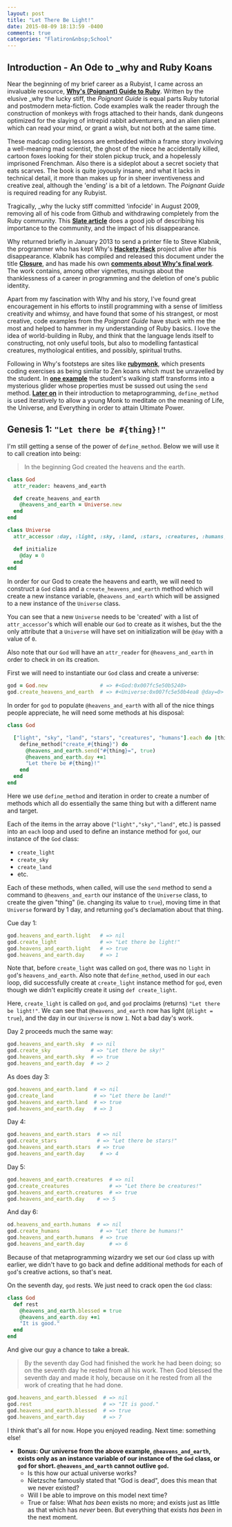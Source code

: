 ```yaml
---
layout: post
title: "Let There Be Light!"
date: 2015-08-09 18:13:59 -0400
comments: true
categories: "Flatiron&nbsp;School"
---
```

## Introduction - An Ode to \_why and Ruby Koans


Near the beginning of my brief career as a Rubyist, I came across an invaluable resource, **[Why's (Poignant) Guide to Ruby](http://mislav.uniqpath.com/poignant-guide/)**. Written by the elusive \_why the lucky stiff, the _Poignant Guide_ is equal parts Ruby tutorial and postmodern meta-fiction. Code examples walk the reader through the construction of monkeys with frogs attached to their hands, dank dungeons optimized for the slaying of intrepid rabbit adventurers, and an alien planet which can read your mind, or grant a wish, but not both at the same time.

These madcap coding lessons are embedded within a frame story involving a well-meaning mad scientist, the ghost of the niece he accidentally killed, cartoon foxes looking for their stolen pickup truck, and a hopelessly imprisoned Frenchman. Also there is a sideplot about a secret society that eats scarves. The book is quite joyously insane, and what it lacks in technical detail, it more than makes up for in sheer inventiveness and creative zeal, although the 'ending' is a bit of a letdown. The _Poignant Guide_ is required reading for any Rubyist.

Tragically, \_why the lucky stiff committed 'infocide' in August 2009, removing all of his code from Github and withdrawing completely from the Ruby community. This **[Slate article](http://www.slate.com/articles/technology/technology/2012/03/ruby_ruby_on_rails_and__why_the_disappearance_of_one_of_the_world_s_most_beloved_computer_programmers_.html)** does a good job of describing his importance to the community, and the impact of his disappearance.

Why returned briefly in January 2013 to send a printer file to Steve Klabnik, the programmer who has kept Why's **[Hackety Hack](http://www.hackety.com/)** project alive after his disappearance. Klabnik has compiled and released this document under the title **[Closure](https://ia601703.us.archive.org/28/items/136875051WhySCompletePrinterSpoolAsOneBook/136875051--why-s-complete-printer-spool-as-one-book.pdf)**, and has made his own **[comments about Why's final work](http://words.steveklabnik.com/the-closure-companion)**. The work contains, among other vignettes, musings about the thanklessness of a career in programming and the deletion of one's public identity.

Apart from my fascination with Why and his story, I've found great encouragement in his efforts to instill programming with a sense of limitless creativity and whimsy, and have found that some of his strangest, or most creative, code examples from the _Poignant Guide_ have stuck with me the most and helped to hammer in my understanding of Ruby basics. I love the idea of world-building in Ruby, and think that the language lends itself to constructing, not only useful tools, but also to modelling fantastical creatures, mythological entities, and possibly, spiritual truths.

Following in Why's footsteps are sites like **[rubymonk](https://rubymonk.com/)**, which presents coding exercises as being similar to Zen koans which must be unravelled by the student. In **[one example](http://rubymonk.com/learning/books/2-metaprogramming-ruby/chapters/25-dynamic-methods/lessons/65-send)** the student's walking staff transforms into a mysterious glider whose properties must be sussed out using the `send` method. **[Later on](http://rubymonk.com/learning/books/2-metaprogramming-ruby/chapters/25-dynamic-methods/lessons/72-define-method)** in their introduction to metaprogramming, `define_method` is used iteratively to allow a young Monk to meditate on the meaning of Life, the Universe, and Everything in order to attain Ultimate Power.



## Genesis 1: `"Let there be #{thing}!"`

I'm still getting a sense of the power of `define_method`. Below we will use it to call creation into being:

> In the beginning God created the heavens and the earth.

```ruby
class God
  attr_reader: heavens_and_earth

  def create_heavens_and_earth
    @heavens_and_earth = Universe.new
  end
end

class Universe
  attr_accessor :day, :light, :sky, :land, :stars, :creatures, :humans, :blessed

  def initialize
    @day = 0
  end
end
```

In order for our God to create the heavens and earth, we will need to construct a `God` class and a `create_heavens_and_earth` method which will create a new instance variable, `@heavens_and_earth` which will be assigned to a new instance of the `Universe` class.

You can see that a new `Universe` needs to be 'created' with a list of `attr_accessor`'s which will enable our `God` to create as it wishes, but the the only attribute that a `Universe` will have set on initialization will be `@day` with a value of `0`.

Also note that our `God` will have an `attr_reader` for `@heavens_and_earth` in order to check in on its creation.

First we will need to instantiate our `God` class and create a universe:
```ruby
god = God.new                 # => #<God:0x007fc5e50b5240>
god.create_heavens_and_earth  # => #<Universe:0x007fc5e50b4ea8 @day=0>
```


In order for `god` to populate `@heavens_and_earth` with all of the nice things people appreciate, he will need some methods at his disposal:
```ruby
class God

  ["light", "sky", "land", "stars", "creatures", "humans"].each do |thing|
    define_method("create_#{thing}") do
      @heavens_and_earth.send("#{thing}=", true)
      @heavens_and_earth.day +=1
      "Let there be #{thing}!"
    end
  end
end
```
Here we use `define_method` and iteration in order to create a number of methods which all do essentially the same thing but with a different name and target.

Each of the items in the array above (`"light","sky","land"`, etc.) is passed into an `each` loop and used to define an instance method for `god`, our instance of the `God` class:

* `create_light`
* `create_sky`
* `create_land`
* etc.

Each of these methods, when called, will use the `send` method to send a command to `@heavens_and_earth` our instance of the `Universe` class, to create the given "thing" (ie. changing its value to `true`), moving time in that `Universe` forward by 1 day, and returning `god`'s declamation about that thing.

Cue day 1:
```ruby
god.heavens_and_earth.light   # => nil
god.create_light              # => "Let there be light!"
god.heavens_and_earth.light   # => true
god.heavens_and_earth.day     # => 1
```

Note that, before `create_light` was called on `god`, there was no `light` in `god`'s `heavens_and_earth`. Also note that `define_method`, used in our `each` loop, did successfully create at `create_light` instance method for `god`, even though we didn't explicitly create it using `def create_light`.

Here, `create_light` is called on `god`, and `god` proclaims (returns) `"Let there be light!"`. We can see that `@heavens_and_earth` now has light (`@light = true`), and the day in our `Universe` is now `1`. Not a bad day's work.

Day 2 proceeds much the same way:
```ruby
god.heavens_and_earth.sky  # => nil
god.create_sky             # => "Let there be sky!"
god.heavens_and_earth.sky  # => true
god.heavens_and_earth.day  # => 2
```

As does day 3:
```ruby
god.heavens_and_earth.land  # => nil
god.create_land             # => "Let there be land!"
god.heavens_and_earth.land  # => true
god.heavens_and_earth.day   # => 3
```

Day 4:
```ruby
god.heavens_and_earth.stars  # => nil
god.create_stars             # => "Let there be stars!"
god.heavens_and_earth.stars  # => true
god.heavens_and_earth.day     # => 4
```

Day 5:
```ruby
god.heavens_and_earth.creatures  # => nil
god.create_creatures             # => "Let there be creatures!"
god.heavens_and_earth.creatures  # => true
god.heavens_and_earth.day    # => 5
```

And day 6:
```ruby
od.heavens_and_earth.humans  # => nil
god.create_humans             # => "Let there be humans!"
god.heavens_and_earth.humans  # => true
god.heavens_and_earth.day        # => 6
```

Because of that metaprogramming wizardry we set our `God` class up with earlier, we didn't have to go back and define additional methods for each of `god`'s creative actions, so that's neat.

On the seventh day, `god` rests. We just need to crack open the `God` class:
```ruby
class God
  def rest
    @heavens_and_earth.blessed = true
    @heavens_and_earth.day +=1
    "It is good."
  end
end
```
And give our guy a chance to take a break.

>By the seventh day God had finished the work he had been doing; so on the seventh day he rested from all his work. Then God blessed the seventh day and made it holy, because on it he rested from all the work of creating that he had done.

```ruby
god.heavens_and_earth.blessed  # => nil
god.rest                       # => "It is good."
god.heavens_and_earth.blessed  # => true
god.heavens_and_earth.day      # => 7
```

I think that's all for now. Hope you enjoyed reading. Next time: something else!




* __Bonus: Our universe from the above example, `@heavens_and_earth`, exists only as an instance variable of our instance of the `God` class, or `god` for short. `@heavens_and_earth` cannot outlive `god`.__
  * Is this how our actual universe works?
  * Nietzsche famously stated that "God is dead", does this mean that we never existed?
  * Will I be able to improve on this model next time?
  * True or false: What _has been_ exists no more; and exists just as little as that which
has _never_ been. But everything that exists _has been_ in the next
moment.
